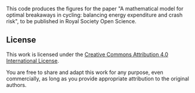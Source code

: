 This code produces the figures for the paper "A mathematical model for optimal breakaways in cycling: balancing energy expenditure and crash risk", to be published in Royal Society Open Science.

## License

This work is licensed under the [Creative Commons Attribution 4.0 International License](http://creativecommons.org/licenses/by/4.0/). 

You are free to share and adapt this work for any purpose, even commercially, as long as you provide appropriate attribution to the original authors. 
